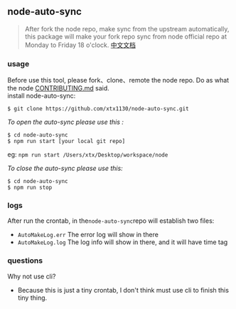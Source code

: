 ## node-auto-sync
>After fork the node repo, make sync from the upstream automatically, this package will make your fork repo sync from node official repo at Monday to Friday 18 o'clock. [中文文档](https://github.com/xtx1130/node-auto-sync/blob/master/readme.md)

### usage

Before use this tool, please fork、clone、remote the node repo. Do as what the node [CONTRIBUTING.md](https://github.com/nodejs/node/blob/master/CONTRIBUTING.md#setting-up-your-local-environment) said.  
install node-auto-sync:
```shell
$ git clone https://github.com/xtx1130/node-auto-sync.git
```
*To open the auto-sync please use this :*
```shell
$ cd node-auto-sync
$ npm run start [your local git repo]
```
eg: `npm run start /Users/xtx/Desktop/workspace/node`

*To close the auto-sync please use this:*
```shell
$ cd node-auto-sync
$ npm run stop
```

### logs
After run the crontab, in the`node-auto-sync`repo will establish two files:
- `AutoMakeLog.err` The error log will show in there
- `AutoMakeLog.log` The log info will show in there, and it will have time tag

### questions
Why not use cli?  
- Because this is just a tiny crontab, I don't think must use cli to finish this tiny thing.